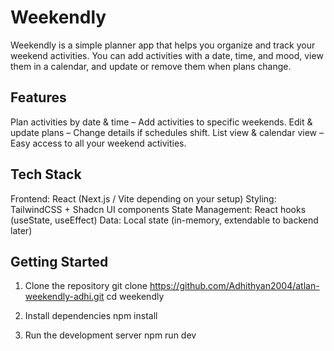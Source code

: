 # Weekendly

Weekendly is a simple planner app that helps you organize and track your weekend activities. You can add activities with a date, time, and mood, view them in a calendar, and update or remove them when plans change.

## Features

Plan activities by date & time – Add activities to specific weekends.
Edit & update plans – Change details if schedules shift.
List view & calendar view – Easy access to all your weekend activities.

## Tech Stack

Frontend: React (Next.js / Vite depending on your setup)
Styling: TailwindCSS + Shadcn UI components
State Management: React hooks (useState, useEffect)
Data: Local state (in-memory, extendable to backend later)

## Getting Started

1. Clone the repository
git clone https://github.com/Adhithyan2004/atlan-weekendly-adhi.git
cd weekendly

2. Install dependencies
npm install

3. Run the development server
npm run dev
